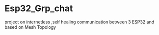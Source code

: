 # Esp32_Grp_chat
project on internetless ,self healing communication between 3 ESP32 and based on Mesh Topology
